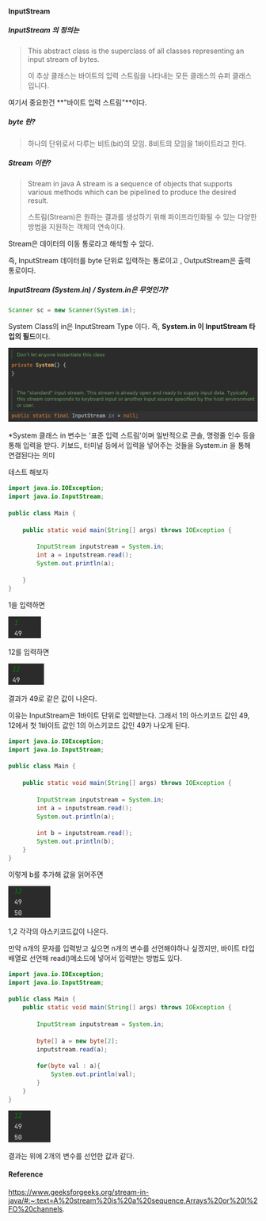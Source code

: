 #### InputStream

##### InputStream 의 정의는

> This abstract class is the superclass of all classes representing an input stream of bytes.
>
> 이 추상 클래스는 바이트의 입력 스트림을 나타내는 모든 클래스의 슈퍼 클래스입니다.

여기서 중요한건 **"바이트 입력 스트림"**이다.

##### byte 란?

> 하나의 단위로서 다루는 비트(bit)의 모임. 8비트의 모임을 1바이트라고 한다.

##### Stream 이란?

> Stream in java
> A stream is a sequence of objects that supports various methods which can be pipelined to produce the desired result.
>
> 스트림(Stream)은 원하는 결과를 생성하기 위해 파이프라인화될 수 있는 다양한 방법을 지원하는 객체의 연속이다.

Stream은 데이터의 이동 통로라고 해석할 수 있다.

즉, InputStream 데이터를 byte 단위로 입력하는 통로이고 , OutputStream은 출력 통로이다.



##### InputStream (System.in) / System.in은 무엇인가?

```java
Scanner sc = new Scanner(System.in);
```

System Class의 in은 InputStream Type 이다. 즉, **System.in 이 InputStream 타입의 필드**이다.

![image-20220415151514197](../images/image-20220415151514197.png)

*System 클래스 in 변수는 '표준 입력 스트림'이며 일반적으로 콘솔, 명령줄 인수 등을 통해 입력을 받다. 키보드, 터미널 등에서 입력을 넣어주는 것들을 System.in 을 통해 연결된다는 의미



테스트 해보자

```java
import java.io.IOException;
import java.io.InputStream;

public class Main {

    public static void main(String[] args) throws IOException {

        InputStream inputstream = System.in;
        int a = inputstream.read();
        System.out.println(a);

    }
}
```

1을 입력하면

![image-20220415171256016](../images/image-20220415171256016.png)

12를 입력하면

![image-20220415171318137](../images/image-20220415171318137.png)

결과가 49로 같은 값이 나온다.

이유는 InputStream은 1바이트 단위로 입력받는다. 그래서 1의 아스키코드 값인 49, 12에서 첫 1바이트 값인 1의 아스키코드 값인 49가 나오게 된다.

```java
import java.io.IOException;
import java.io.InputStream;

public class Main {

    public static void main(String[] args) throws IOException {

        InputStream inputstream = System.in;
        int a = inputstream.read();
        System.out.println(a);

        int b = inputstream.read();
        System.out.println(b);
    }
}
```

이렇게 b를 추가해 값을 읽어주면 

![image-20220415171532794](../images/image-20220415171532794.png)

1,2 각각의 아스키코드값이 나온다.



만약 n개의 문자를 입력받고 싶으면 n개의 변수를 선언해야하나 싶겠지만, 바이트 타입 배열로 선언해 read()메소드에 넣어서 입력받는 방법도 있다.

```java
import java.io.IOException;
import java.io.InputStream;

public class Main {
    public static void main(String[] args) throws IOException {

        InputStream inputstream = System.in;

        byte[] a = new byte[2];
        inputstream.read(a);

        for(byte val : a){
            System.out.println(val);
        }
    }
}
```

![image-20220415171532794](../images/image-20220415171532794.png)

결과는 위에 2개의 변수를 선언한 값과 같다.




#### Reference

https://www.geeksforgeeks.org/stream-in-java/#:~:text=A%20stream%20is%20a%20sequence,Arrays%20or%20I%2FO%20channels.